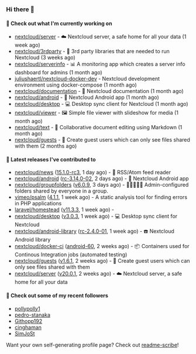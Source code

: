 ### Hi there 👋

#### 👷 Check out what I'm currently working on

- [nextcloud/server](https://github.com/nextcloud/server) - ☁️ Nextcloud server, a safe home for all your data (1 week ago)
- [nextcloud/3rdparty](https://github.com/nextcloud/3rdparty) - :battery: 3rd party libraries that are needed to run Nextcloud (3 weeks ago)
- [nextcloud/serverinfo](https://github.com/nextcloud/serverinfo) - 📊 A monitoring app which creates a server info dashboard for admins (1 month ago)
- [juliushaertl/nextcloud-docker-dev](https://github.com/juliushaertl/nextcloud-docker-dev) - Nextcloud development environment using docker-compose (1 month ago)
- [nextcloud/documentation](https://github.com/nextcloud/documentation) - 📘 Nextcloud documentation (1 month ago)
- [nextcloud/android](https://github.com/nextcloud/android) - 📱 Nextcloud Android app (1 month ago)
- [nextcloud/desktop](https://github.com/nextcloud/desktop) - 💻 Desktop sync client for Nextcloud (1 month ago)
- [nextcloud/viewer](https://github.com/nextcloud/viewer) - 🖼 Simple file viewer with slideshow for media (1 month ago)
- [nextcloud/text](https://github.com/nextcloud/text) - 📑 Collaborative document editing using Markdown (1 month ago)
- [nextcloud/guests](https://github.com/nextcloud/guests) - 🙈 Create guest users which can only see files shared with them (2 months ago)

#### 🔭 Latest releases I've contributed to

- [nextcloud/news](https://github.com/nextcloud/news) ([15.1.0-rc3](https://github.com/nextcloud/news/releases/tag/15.1.0-rc3), 1 day ago) - :newspaper: RSS/Atom feed reader
- [nextcloud/android](https://github.com/nextcloud/android) ([rc-3.14.0-02](https://github.com/nextcloud/android/releases/tag/rc-3.14.0-02), 2 days ago) - 📱 Nextcloud Android app
- [nextcloud/groupfolders](https://github.com/nextcloud/groupfolders) ([v6.0.9](https://github.com/nextcloud/groupfolders/releases/tag/v6.0.9), 3 days ago) - 📁👩‍👩‍👧‍👦 Admin-configured folders shared by everyone in a group.
- [vimeo/psalm](https://github.com/vimeo/psalm) ([4.1.1](https://github.com/vimeo/psalm/releases/tag/4.1.1), 1 week ago) - A static analysis tool for finding errors in PHP applications
- [laravel/homestead](https://github.com/laravel/homestead) ([v11.3.3](https://github.com/laravel/homestead/releases/tag/v11.3.3), 1 week ago) - 
- [nextcloud/desktop](https://github.com/nextcloud/desktop) ([v3.0.3](https://github.com/nextcloud/desktop/releases/tag/v3.0.3), 1 week ago) - 💻 Desktop sync client for Nextcloud
- [nextcloud/android-library](https://github.com/nextcloud/android-library) ([rc-2.4.0-01](https://github.com/nextcloud/android-library/releases/tag/rc-2.4.0-01), 1 week ago) - ☎️ Nextcloud Android library
- [nextcloud/docker-ci](https://github.com/nextcloud/docker-ci) ([android-60](https://github.com/nextcloud/docker-ci/releases/tag/android-60), 2 weeks ago) - :package: Containers used for Continous Integration jobs (automated testing)
- [nextcloud/guests](https://github.com/nextcloud/guests) ([v1.6.1](https://github.com/nextcloud/guests/releases/tag/v1.6.1), 2 weeks ago) - 🙈 Create guest users which can only see files shared with them
- [nextcloud/server](https://github.com/nextcloud/server) ([v20.0.1](https://github.com/nextcloud/server/releases/tag/v20.0.1), 2 weeks ago) - ☁️ Nextcloud server, a safe home for all your data

#### 👯 Check out some of my recent followers

- [pollypolly1](https://github.com/pollypolly1)
- [pedro-stanaka](https://github.com/pedro-stanaka)
- [Githopp192](https://github.com/Githopp192)
- [cinghaman](https://github.com/cinghaman)
- [SimJoSt](https://github.com/SimJoSt)

Want your own self-generating profile page? Check out [readme-scribe](https://github.com/muesli/readme-scribe)!
